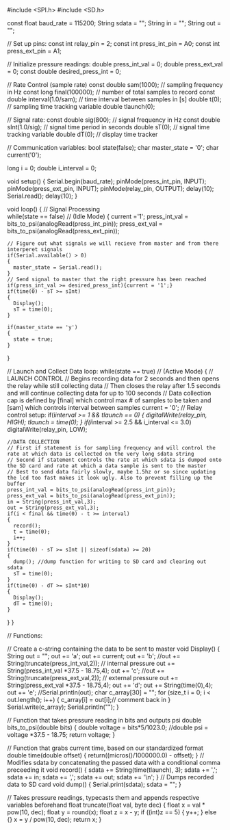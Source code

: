 #include <SPI.h>
#include <SD.h>


const float baud_rate = 115200;
String sdata = "";
String in = "";
String out = "";

// Set up pins:
const int relay_pin = 2;
const int press_int_pin = A0;
const int press_ext_pin = A1;

// Initialize pressure readings:
double press_int_val = 0;
double press_ext_val = 0;
const double desired_press_int = 0;

// Rate Control (sample rate)
const double sam(1000);          // sampling frequency in Hz
const long final(100000);        // number of total samples to record
const double interval(1.0/sam);  // time interval between samples in [s]
double t(0);                     // sampling time tracking variable
double tlaunch(0);

// Signal rate:
const double sig(800);           // signal frequency in Hz
const double sInt(1.0/sig);      // signal time period in seconds
double sT(0);                    // signal time tracking variable
double dT(0);                    // display time tracker

// Communication variables:
bool state(false);
char master_state = '0';
char current('0');

long i = 0;
double i_interval = 0;


void setup() 
{
  Serial.begin(baud_rate);
  pinMode(press_int_pin, INPUT);
  pinMode(press_ext_pin, INPUT);
  pinMode(relay_pin, OUTPUT);
  delay(10);
  Serial.read();
  delay(10);
}

void loop() 
{
  // Signal Processing         
  while(state == false) // (Idle Mode)
  {
    current ='1';
    press_int_val = bits_to_psi(analogRead(press_int_pin));
    press_ext_val = bits_to_psi(analogRead(press_ext_pin));

    // Figure out what signals we will recieve from master and from there interperet signals
    if(Serial.available() > 0)
    {
      master_state = Serial.read();
    }
    // Send signal to master that the right pressure has been reached
    if(press_int_val >= desired_press_int){current = '1';}
    if(time(0) - sT >= sInt)
    {
      Display();
      sT = time(0);
    }

    if(master_state == 'y')
    {
      state = true;
    }
  }

  // Launch and Collect Data loop:
  while(state == true)  // (Active Mode)
  {
    // LAUNCH CONTROL
    // Begins recording data for 2 seconds and then opens the relay while still collecting data
    // Then closes the relay after 1.5 seconds and will continue collecting data for up to 100 seconds
    // Data collection cap is defined by [final] which control max # of samples to be taken and [sam] which controls interval between samples
    current = '0';
    // Relay control setup:
    if(i*interval >= 1 && tlaunch == 0)
    {
      digitalWrite(relay_pin, HIGH);
      tlaunch = time(0);
    }
    if(i*interval >= 2.5 && i_interval <= 3.0)
      digitalWrite(relay_pin, LOW);

    //DATA COLLECTION
    // First if statement is for sampling frequency and will control the rate at which data is collected on the very long sdata string
    // Second if statement controls the rate at which sdata is dumped onto the SD card and rate at which a data sample is sent to the master
    // Best to send data fairly slowly, maybe 1.5hz or so since updating the lcd too fast makes it look ugly. Also to prevent filling up the buffer
    press_int_val = bits_to_psi(analogRead(press_int_pin));
    press_ext_val = bits_to_psi(analogRead(press_ext_pin));
    in = String(press_int_val,3);
    out = String(press_ext_val,3);
    if(i < final && time(0) - t >= interval)
    {
      record();
      t = time(0);
      i++;
    }
    if(time(0) - sT >= sInt || sizeof(sdata) >= 20)
    {
      dump(); //dump function for writing to SD card and clearing out sdata
      sT = time(0);
    }
    if(time(0) - dT >= sInt*10)
    {
      Display();
      dT = time(0);
    }
  }
}

// Functions:

// Create a c-string containing the data to be sent to master 
void Display()
{
  String out = "";
  out += 'a';
  out += current;
  out += 'b';
  //out += String(truncate(press_int_val,2)); // internal pressure
  out += String(press_int_val *37.5 - 18.75,4);
  out += 'c';
  //out += String(truncate(press_ext_val,2)); // external pressure
  out += String(press_ext_val *37.5 - 18.75,4);
  out += 'd';
  out += String(time(0),4);
  out += 'e';
  //Serial.println(out);
  char c_array[30] = "";
  for (size_t i = 0; i < out.length(); i++)
  {
      c_array[i] = out[i];// comment back in
  }
  Serial.write(c_array);
  Serial.println("");
}

// Function that takes pressure reading in bits and outputs psi
double bits_to_psi(double bits)
{
  double voltage = bits*5/1023.0;
  //double psi = voltage *37.5 - 18.75;
  return voltage;
}

// Function that grabs current time, based on our standardized format
double time(double offset)
{
  return((micros()/1000000.0) - offset);
}
// Modifies sdata by concatenating the passed data with a conditional comma preceeding it
void record()
{
  sdata += String(time(tlaunch), 3);
  sdata += ',';
  sdata += in;
  sdata += ',';
  sdata += out;
  sdata += '\n';
}
// Dumps recorded data to SD card
void dump()
{
  Serial.print(sdata);
  sdata = "";
}

// Takes pressure readings, typecasts them and appends respective variables beforehand
float truncate(float val, byte dec)
{
    float x = val * pow(10, dec);
    float y = round(x);
    float z = x - y;
    if ((int)z == 5)
    {
        y++;
    } else {}
    x = y / pow(10, dec);
    return x;
}
